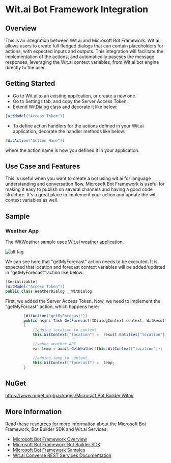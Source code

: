 # Wit.ai Bot Framework Integration

## Overview
This is an integration between Wit.ai and Microsoft Bot Framework. Wit.ai allows users to create full fledged dialogs that can contain placeholders for actions, with expected inputs and outputs. This integration will facilitate the implementation of the actions, and automatically paseses the message responses, leveraging the Wit.ai context variables, from Wit.ai bot engine directly to the user.

## Getting Started

* Go to Wit.ai to an existing application, or create a new one.
* Go to Settings tab, and copy the Server Access Token.
* Extend WitDialog class and decorate it like below:
```csharp
[WitModel("Access Token")]
```
* To define action handlers for the actions defined in your Wit.ai application, decorate the handler methods like below:
```csharp
[WitAction("Action Name")]
```
where the action name is how you defined it in your application.

## Use Case and Features
This is useful when you want to create a bot using wit.ai for language understanding and conversation flow. Microsoft Bot Framework is useful for making it easy to publish on several channels and having a good code structure. It's a great place to implement your action and update the wit context variables as well.

## Sample
### Weather App
The WitWeather sample uses [Wit.ai weather application](https://wit.ai/q3blend/weatherApp).

![alt tag](https://i.imgur.com/vtVQAYf.png)

We can see here that "getMyForecast" action needs to be executed. It is expected that location and forecast context variables will be added/updated in "getMyForecast" action like below:

```csharp
[Serializable]
[WitModel("Access Token")]
public class WeatherDialog : WitDialog
```

First, we added the Server Access Token. Now, we need to implement the "getMyForcast" action, which happens here:

```csharp
        [WitAction("getMyForecast")]
        public async Task GetForecast(IDialogContext context, WitResult result)
        {
            //adding location to context
            this.WitContext["location"] =  result.Entities["location"][0].Value;

            //yahoo weather API
            var temp = await GetWeather(this.WitContext["location"]);

            //adding temp to context
            this.WitContext["forecast"] =  temp;
        }
```

## NuGet

https://www.nuget.org/packages/Microsoft.Bot.Builder.Witai/

## More Information
Read these resources for more information about the Microsoft Bot Framework, Bot Builder SDK and Wit.ai Services:

* [Microsoft Bot Framework Overview](https://docs.botframework.com/en-us/)
* [Microsoft Bot Framework Bot Builder SDK](https://github.com/Microsoft/BotBuilder)
* [Microsoft Bot Framework Samples](https://github.com/Microsoft/BotBuilder-Samples)
* [Wit.ai Converse REST Services Documentation](https://wit.ai/docs/http/20160526#post--converse-link)
